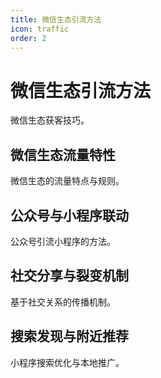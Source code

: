 ```yaml
---
title: 微信生态引流方法
icon: traffic
order: 2
---
```


# 微信生态引流方法

微信生态获客技巧。

## 微信生态流量特性

微信生态的流量特点与规则。

## 公众号与小程序联动

公众号引流小程序的方法。

## 社交分享与裂变机制

基于社交关系的传播机制。

## 搜索发现与附近推荐

小程序搜索优化与本地推广。

